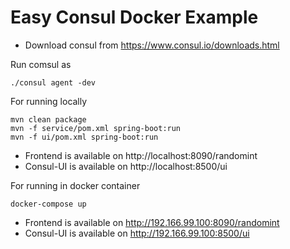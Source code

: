 # Easy Consul Docker Example

* Download  consul from https://www.consul.io/downloads.html

Run comsul as 

```
./consul agent -dev
```

For running locally 

```
mvn clean package
mvn -f service/pom.xml spring-boot:run
mvn -f ui/pom.xml spring-boot:run
```

* Frontend is available on http://localhost:8090/randomint
* Consul-UI is available on http://localhost:8500/ui

For running in docker container 

```
docker-compose up

```
* Frontend is available on http://192.166.99.100:8090/randomint
* Consul-UI is available on http://192.166.99.100:8500/ui

